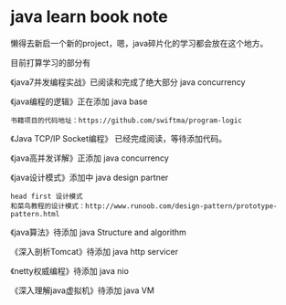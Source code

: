 # java learn book  note

懒得去新启一个新的project，嗯，java碎片化的学习都会放在这个地方。

目前打算学习的部分有

《java7并发编程实战》已阅读和完成了绝大部分   java concurrency

《java编程的逻辑》正在添加  java base
    
    书籍项目的代码地址：https://github.com/swiftma/program-logic
       
 《Java TCP/IP Socket编程》 已经完成阅读，等待添加代码。

《java高并发详解》正添加  java concurrency

《java设计模式》添加中  java design partner

    head first 设计模式
    和菜鸟教程的设计模式：http://www.runoob.com/design-pattern/prototype-pattern.html

《java算法》待添加  java Structure and algorithm

《深入剖析Tomcat》待添加   java http servicer

《netty权威编程》待添加  java nio

《深入理解java虚拟机》待添加  java VM

